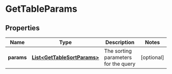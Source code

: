 

# GetTableParams


## Properties

| Name | Type | Description | Notes |
|------------ | ------------- | ------------- | -------------|
|**params** | [**List&lt;GetTableSortParams&gt;**](GetTableSortParams.md) | The sorting parameters for the query |  [optional] |



